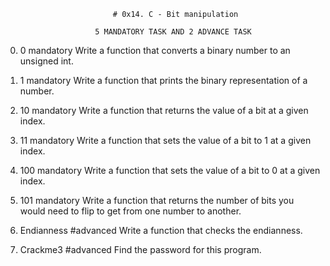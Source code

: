 							# 0x14. C - Bit manipulation

						5 MANDATORY TASK AND 2 ADVANCE TASK

0. 0
mandatory
Write a function that converts a binary number to an unsigned int.


1. 1
mandatory
Write a function that prints the binary representation of a number.


2. 10
mandatory
Write a function that returns the value of a bit at a given index.


3. 11
mandatory
Write a function that sets the value of a bit to 1 at a given index.


4. 100
mandatory
Write a function that sets the value of a bit to 0 at a given index.


5. 101
mandatory
Write a function that returns the number of bits you would need to flip to get from one number to another.


6. Endianness
#advanced
Write a function that checks the endianness.


7. Crackme3
#advanced
Find the password for this program.
